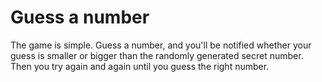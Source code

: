 # Guess a number

The game is simple. Guess a number, and you'll be notified whether your guess
is smaller or bigger than the randomly generated secret number. Then you try
again and again until you guess the right number.
